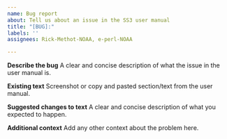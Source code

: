 ```yaml
---
name: Bug report
about: Tell us about an issue in the SS3 user manual
title: "[BUG]:"
labels: ''
assignees: Rick-Methot-NOAA, e-perl-NOAA

---
```


**Describe the bug**
A clear and concise description of what the issue in the user manual is.

**Existing text**
Screenshot or copy and pasted section/text from the user manual.

**Suggested changes to text**
A clear and concise description of what you expected to happen.

**Additional context**
Add any other context about the problem here.
